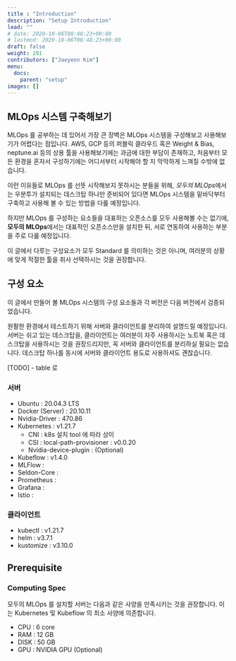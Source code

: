```yaml
---
title : "Introduction"
description: "Setup Introduction"
lead: ""
# date: 2020-10-06T08:48:23+00:00
# lastmod: 2020-10-06T08:48:23+00:00
draft: false
weight: 201
contributors: ["Jaeyeon Kim"]
menu:
  docs:
    parent: "setup"
images: []
---
```


## MLOps 시스템 구축해보기

MLOps 를 공부하는 데 있어서 가장 큰 장벽은 MLOps 시스템을 구성해보고 사용해보기가 어렵다는 점입니다. AWS, GCP 등의 퍼블릭 클라우드 혹은 Weight & Bias, neptune.ai 등의 상용 툴을 사용해보기에는 과금에 대한 부담이 존재하고, 처음부터 모든 환경을 혼자서 구성하기에는 어디서부터 시작해야 할 지 막막하게 느껴질 수밖에 없습니다.

이런 이유들로 MLOps 를 선뜻 시작해보지 못하시는 분들을 위해, *모두의 MLOps*에서는 우분투가 설치되는 데스크탑 하나만 준비되어 있다면 MLOps 시스템을 밑바닥부터 구축하고 사용해 볼 수 있는 방법을 다룰 예정입니다.

하지만 MLOps 를 구성하는 요소들을 대표하는 오픈소스를 모두 사용해볼 수는 없기에, **모두의 MLOps**에서는 대표적인 오픈소스만을 설치한 뒤, 서로 연동하여 사용하는 부분을 주로 다룰 예정입니다.

이 글에서 다루는 구성요소가 모두 Standard 를 의미하는 것은 아니며, 여러분의 상황에 맞게 적절한 툴을 취사 선택하시는 것을 권장합니다.

## 구성 요소

이 글에서 만들어 볼 MLOps 시스템의 구성 요소들과 각 버전은 다음 버전에서 검증되었습니다.

원활한 환경에서 테스트하기 위해 서버와 클라이언트를 분리하여 설명드릴 예정입니다. 서버는 쉬고 있는 데스크탑을, 클라이언트는 여러분이 자주 사용하시는 노트북 혹은 데스크탑을 사용하시는 것을 권장드리지만, 꼭 서버와 클라이언트를 분리하실 필요는 없습니다. 데스크탑 하나를 동시에 서버와 클라이언트 용도로 사용하셔도 괜찮습니다.

[TODO] - table 로

### 서버

- Ubuntu : 20.04.3 LTS
- Docker (Server) : 20.10.11
- Nvidia-Driver : 470.86
- Kubernetes : v1.21.7
  - CNI : k8s 설치 tool 에 따라 상이
  - CSI : local-path-provisioner : v0.0.20
  - Nvidia-device-plugin : (Optional)
- Kubeflow : v1.4.0
- MLFlow :
- Seldon-Core :
- Prometheus :
- Grafana :
- Istio :

### 클라이언트

- kubectl : v1.21.7
- helm : v3.7.1
- kustomize : v3.10.0

## Prerequisite

### Computing Spec

모두의 MLOps 를 설치할 서버는 다음과 같은 사양을 만족시키는 것을 권장합니다. 이는 Kubernetes 및 Kubeflow 의 최소 사양에 의존합니다.

- CPU : 6 core
- RAM : 12 GB
- DISK : 50 GB
- GPU : NVIDIA GPU (Optional)
